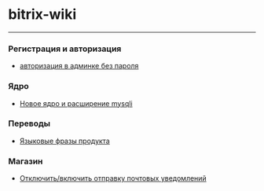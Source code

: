 # bitrix-wiki
***
### Регистрация и авторизация
  - [авторизация в админке без пароля](https://github.com/Shevtcoff/bitrix-wiki/wiki/%D0%90%D0%B2%D1%82%D0%BE%D1%80%D0%B8%D0%B7%D0%B0%D1%86%D0%B8%D1%8F-%D0%B2-%D0%B0%D0%B4%D0%BC%D0%B8%D0%BD%D0%BA%D0%B5-%D0%B1%D0%B5%D0%B7-%D0%BF%D0%B0%D1%80%D0%BE%D0%BB%D1%8F)

### Ядро
- [Новое ядро и расширение mysqli](https://github.com/Shevtcoff/bitrix-wiki/wiki/%D0%9D%D0%BE%D0%B2%D0%BE%D0%B5-%D1%8F%D0%B4%D1%80%D0%BE-%D0%B8-%D1%80%D0%B0%D1%81%D1%88%D0%B8%D1%80%D0%B5%D0%BD%D0%B8%D0%B5-mysqli)

### Переводы 
- [Языковые фразы продукта](https://github.com/Shevtcoff/bitrix-wiki/wiki/%D0%AF%D0%B7%D1%8B%D0%BA%D0%BE%D0%B2%D1%8B%D0%B5-%D1%84%D1%80%D0%B0%D0%B7%D1%8B-%D0%BF%D1%80%D0%BE%D0%B4%D1%83%D0%BA%D1%82%D0%B0)

### Магазин
- [Отключить/включить отправку почтовых уведомлений](https://github.com/Shevtcoff/bitrix-wiki/wiki/%D0%9E%D1%82%D0%BA%D0%BB%D1%8E%D1%87%D0%B8%D1%82%D1%8C-%D0%B2%D0%BA%D0%BB%D1%8E%D1%87%D0%B8%D1%82%D1%8C-%D0%BE%D1%82%D0%BF%D1%80%D0%B0%D0%B2%D0%BA%D1%83-%D0%BF%D0%BE%D1%87%D1%82%D0%BE%D0%B2%D1%8B%D1%85-%D1%83%D0%B2%D0%B5%D0%B4%D0%BE%D0%BC%D0%BB%D0%B5%D0%BD%D0%B8%D0%B9)

